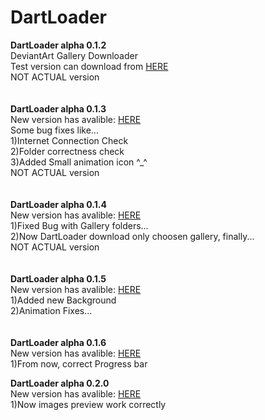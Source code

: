 # DartLoader
<strong>DartLoader alpha 0.1.2</strong> <br />
DeviantArt Gallery Downloader <br />
Test version can download from <a href="https://mega.nz/#!Cw1zjZKB!8ZPIkQnPbF-ZD23zrcZ1l5Re80AnGtgn-bBjDMfFjmo">HERE</a> <br />
NOT ACTUAL version <br />
<br />
<br />
<strong>DartLoader alpha 0.1.3</strong> <br />
New version has avalible: <a href="https://mega.nz/#!y99HGbRD!Fh1itJA0GhWfPCS8RH8iWSZ76YoYnzAQQTgoIKIORkY">HERE</a> <br />
Some bug fixes like... <br />
1)Internet Connection Check <br />
2)Folder correctness check <br />
3)Added Small animation icon ^_^<br />
NOT ACTUAL version <br />
<br />
<br />
<strong>DartLoader alpha 0.1.4</strong> <br />
New version has avalible: <a href="https://mega.nz/#!W1MmGQQQ!y4lK_ZunR58fgus8Fb8yom6qQBJLrXW-Af6lj7HrUg4">HERE</a> <br />
1)Fixed Bug with Gallery folders... <br />
2)Now DartLoader download only choosen gallery, finally... <br />
NOT ACTUAL version <br />
<br />
<br />
<strong>DartLoader alpha 0.1.5</strong> <br />
New version has avalible: <a href="https://mega.nz/#!j5tnzSBL!Xk4DvIPHK3E-GambPZzfMbvKvybM7f6lKaSE655sjc0">HERE</a> <br />
1)Added new Background<br />
2)Animation Fixes...<br />
<br />
<br />
<strong>DartLoader alpha 0.1.6</strong> <br />
New version has avalible: <a href="https://mega.nz/#!ax9n3BYZ!mdZYcK4MPcMa6AaCK2RKWQOF5b7RYXW6ZM8-qI8KwjA">HERE</a> <br />
1)From now, correct Progress bar <br />

<strong>DartLoader alpha 0.2.0</strong> <br />
New version has avalible: <a href="https://mega.nz/#!z10XFLYR!tmbxYDvb_BwxoBlES98hdcNdEdYrlgnAMQx-oWV-RKA">HERE</a> <br />
1)Now images preview work correctly <br />




